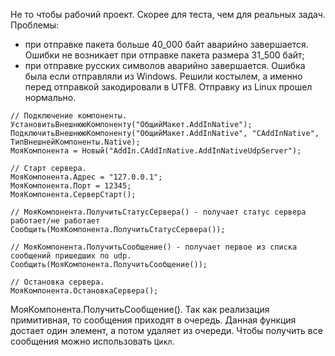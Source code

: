 Не то чтобы рабочий проект. Скорее для теста, чем для реальных задач.
Проблемы: 
- при отправке пакета больше 40_000 байт аварийно завершается. Ошибки не возникает при отправке пакета размера 31_500 байт;
- при отправке русских символов аварийно завершается. Ошибка была если отправляли из Windows. Решили костылем, а именно перед отправкой закодировали в UTF8. Отправку из Linux прошел нормально.

```1C
// Подключение компоненты.
УстановитьВнешнююКомпоненту("ОбщийМакет.AddInNative");
ПодключитьВнешнююКомпоненту("ОбщийМакет.AddInNative", "CAddInNative", ТипВнешнейКомпоненты.Native);
МояКомпонента = Новый("AddIn.CAddInNative.AddInNativeUdpServer");

// Старт сервера.
МояКомпонента.Адрес = "127.0.0.1";
МояКомпонента.Порт = 12345; 
МояКомпонента.СерверСтарт();

// МояКомпонента.ПолучитьСтатусСервера() - получает статус сервера работает/не работает
Сообщить(МояКомпонента.ПолучитьСтатусСервера());

// МояКомпонента.ПолучитьСообщение() - получает первое из списка сообщений пришедших по udp.
Сообщить(МояКомпонента.ПолучитьСообщение()); 

// Остановка сервера.
МояКомпонента.ОстановкаСервера(); 
```

МояКомпонента.ПолучитьСообщение(). Так как реализация примитивная, то сообщения приходят в очередь.
Данная функция достает один элемент, а потом удаляет из очереди. Чтобы получить все сообщения можно использовать `Цикл`.



